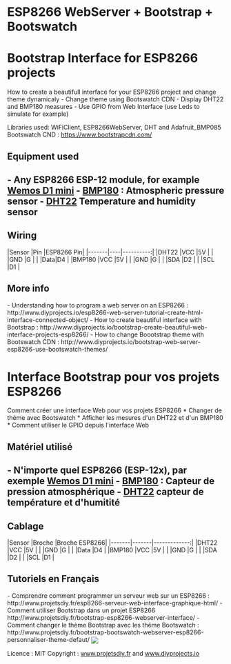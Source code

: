 # ESP8266 WebServer + Bootstrap + Bootswatch

<h1>Bootstrap Interface for ESP8266 projects</h1>
How to create a beautifull interface for your ESP8266 project and change theme dynamicaly
- Change theme using Bootswatch CDN
- Display DHT22 and BMP180 measures
- Use GPIO from Web Interface (use Leds to simulate for example)

Libraries used: WiFiClient, ESP8266WebServer, DHT and Adafruit_BMP085
Bootswatch CND : https://www.bootstrapcdn.com/

<h2>Equipment used<h2>
- Any ESP8266 ESP-12 module, for example <a href="http://www.banggood.com/search/esp8266-nodemcu/0-0-0-1-3-45-0-price-0-0_p-1.html?sortType=asc?p=RA18043558422201601Y" target="_blank" rel="nofollow" data-mce-href="http://www.banggood.com/search/esp8266-nodemcu/0-0-0-1-3-45-0-price-0-0_p-1.html?sortType=asc?p=RA18043558422201601Y">Wemos D1 mini</a>
- <a href="http://s.click.aliexpress.com/e/eM72zRrbE" target="_blank" rel="nofollow" data-mce-href="http://s.click.aliexpress.com/e/eM72zRrbE">BMP180</a> : Atmospheric pressure sensor
- <a href="http://s.click.aliexpress.com/e/BeYvjyfim" target="_blank" rel="nofollow" data-mce-href="http://s.click.aliexpress.com/e/BeYvjyfim">DHT22</a> Temperature and humidity sensor
<h2>Wiring</h2>
|Sensor |Pin |ESP8266 Pin|
|-------|----|----------:|
|DHT22  |VCC |5V         |
|       |GND |G          |
|       |Data|D4         |
|BMP180 |VCC |5V         |
|       |GND |G          |
|       |SDA |D2         |
|       |SCL |D1         |

<h2>More info</h2>
 - Understanding how to program a web server on an ESP8266 : http://www.diyprojects.io/esp8266-web-server-tutorial-create-html-interface-connected-object/
 - How to create beautiful interface with Bootstrap : http://www.diyprojects.io/bootstrap-create-beautiful-web-interface-projects-esp8266/
 - How to change Boootstrap theme with Bootswatch CDN : http://www.diyprojects.io/bootstrap-web-server-esp8266-use-bootswatch-themes/
 
<h1>Interface Bootstrap pour vos projets ESP8266</h1> 
Comment créer une interface Web pour vos projets ESP8266
* Changer de thème avec Bootswatch
* Afficher les mesures d'un DHT22 et d'un BMP180
* Comment utiliser le GPIO depuis l'interface Web

<h2>Matériel utilisé<h2>
- N'importe quel ESP8266 (ESP-12x), par exemple <a href="http://www.banggood.com/search/esp8266-nodemcu/0-0-0-1-3-45-0-price-0-0_p-1.html?sortType=asc?p=RA18043558422201601Y" target="_blank" rel="nofollow" data-mce-href="http://www.banggood.com/search/esp8266-nodemcu/0-0-0-1-3-45-0-price-0-0_p-1.html?sortType=asc?p=RA18043558422201601Y">Wemos D1 mini</a>
- <a href="http://s.click.aliexpress.com/e/eM72zRrbE" target="_blank" rel="nofollow" data-mce-href="http://s.click.aliexpress.com/e/eM72zRrbE">BMP180</a> : Capteur de pression atmosphérique
- <a href="http://s.click.aliexpress.com/e/BeYvjyfim" target="_blank" rel="nofollow" data-mce-href="http://s.click.aliexpress.com/e/BeYvjyfim">DHT22</a> capteur de température et d'humitité

<h2>Cablage</h2>
|Sensor |Broche |Broche ESP8266|
|-------|-------|-------------:|
|DHT22  |VCC    |5V            |
|       |GND    |G             |
|       |Data   |D4            |
|BMP180 |VCC    |5V            |
|       |GND    |G             |
|       |SDA    |D2            |
|       |SCL    |D1            |

<h2>Tutoriels en Français</h2>
 - Comprendre comment programmer un serveur web sur un ESP8266 : http://www.projetsdiy.fr/esp8266-serveur-web-interface-graphique-html/
 - Comment utiliser Bootstrap dans un projet ESP8266 http://www.projetsdiy.fr/bootstrap-esp8266-webserver-interface/
 - Comment changer le thème Bootstrap avec les thème Bootswatch : http://www.projetsdiy.fr/bootstrap-bootswatch-webserver-esp8266-personnaliser-theme-defaut/
 

<img align="center" src="https://github.com/projetsdiy/ESP8266WebServer-Bootstrap-Bootswatch/blob/master/demo-webserver-esp8266-theme-bootstrap.png" style="max-width:100%;">

Licence : MIT
Copyright : www.projetsdiy.fr and www.diyprojects.io
